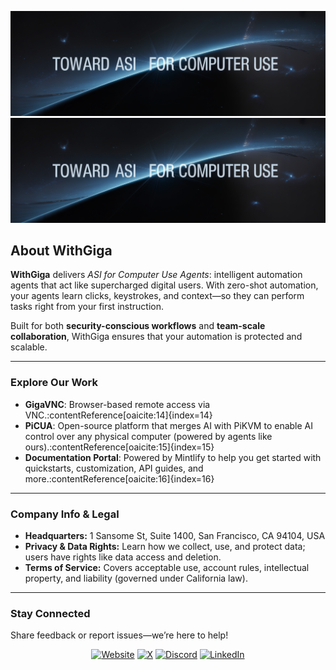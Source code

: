 ![WithGiga Light](/readme-assets/banner.png#gh-light-mode-only)
![WithGiga Dark](/readme-assets/banner.png#gh-dark-mode-only)


## About WithGiga

**WithGiga** delivers *ASI for Computer Use Agents*: intelligent automation agents that act like supercharged digital users. With zero-shot automation, your agents learn clicks, keystrokes, and context—so they can perform tasks right from your first instruction.

Built for both **security-conscious workflows** and **team-scale collaboration**, WithGiga ensures that your automation is protected and scalable.

---


### Explore Our Work

- **GigaVNC**: Browser-based remote access via VNC.:contentReference[oaicite:14]{index=14}  
- **PiCUA**: Open-source platform that merges AI with PiKVM to enable AI control over any physical computer (powered by agents like ours).:contentReference[oaicite:15]{index=15}  
- **Documentation Portal**: Powered by Mintlify to help you get started with quickstarts, customization, API guides, and more.:contentReference[oaicite:16]{index=16}

---

### Company Info & Legal

- **Headquarters:** 1 Sansome St, Suite 1400, San Francisco, CA 94104, USA  
- **Privacy & Data Rights:** Learn how we collect, use, and protect data; users have rights like data access and deletion.
- **Terms of Service:** Covers acceptable use, account rules, intellectual property, and liability (governed under California law).

---

### Stay Connected

Share feedback or report issues—we’re here to help!

<div align="center">
<a href="https://withgiga.ai" target="_blank">
<img src="https://img.shields.io/badge/website-%2300acee.svg?color=143D52&style=for-the-badge&logo=google-chrome&logoColor=white" alt="Website" /></a>
<a href="https://x.com/withgiga" target="_blank">
<img src="https://img.shields.io/badge/X (Twitter)-%2300acee.svg?color=000000&style=for-the-badge&logo=x&logoColor=white" alt="X" /></a>
<a href="https://discord.gg/withgiga" target="_blank">
<img src="https://img.shields.io/badge/Discord-%2300acee.svg?color=143D52&style=for-the-badge&logo=discord&logoColor=white" alt="Discord" /></a>
<a href="https://www.linkedin.com/company/withgiga" target="_blank">
<img src="https://img.shields.io/badge/LinkedIn-%2300acee.svg?color=000000&style=for-the-badge&logo=linkedin&logoColor=white" alt="LinkedIn" /></a>
</div>
